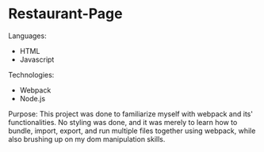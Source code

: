 # Restaurant-Page
Languages:
- HTML
- Javascript

Technologies:
- Webpack
- Node.js

Purpose:
This project was done to familiarize myself with webpack and its' functionalities. No styling was done, and it was merely to learn how to bundle, import, export, and run multiple files together using webpack, while also brushing up on my dom manipulation skills.
